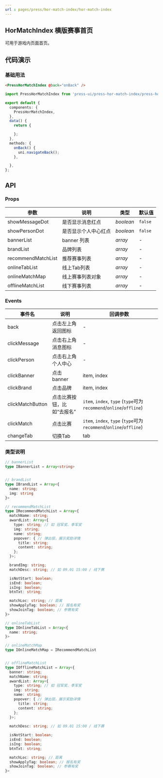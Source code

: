 ```yaml
---
url : pages/press/hor-match-index/hor-match-index
---
```


## HorMatchIndex 横版赛事首页

可用于游戏内页面首页。

## 代码演示

### 基础用法

```html
<PressHorMatchIndex @back="onBack" />
```

```ts
import PressHorMatchIndex from 'press-ui/press-hor-match-index/press-hor-match-index.vue';

export default {
  components: {
    PressHorMatchIndex,
  },
  data() {
    return {

    };
  },
  methods: {
    onBack() {
      uni.navigateBack();
    },

  },
};
```

## API

### Props


| 参数               | 说明                 | 类型      | 默认值  |
| ------------------ | -------------------- | --------- | ------- |
| showMessageDot     | 是否显示消息红点     | _boolean_ | `false` |
| showPersonDot      | 是否显示个人中心红点 | _boolean_ | `false` |
| bannerList         | banner 列表          | _array_   | -       |
| brandList          | 品牌列表             | _array_   | -       |
| recommendMatchList | 推荐赛事列表         | _array_   | -       |
| onlineTabList      | 线上Tab列表          | _array_   | -       |
| onlineMatchMap     | 线上赛事列表对象     | _array_   | -       |
| offlineMatchList   | 线下赛事列表         | _array_   | -       |



###  Events

| 事件名           | 说明                       | 回调参数                                                           |
| ---------------- | -------------------------- | ------------------------------------------------------------------ |
| back             | 点击左上角返回图标         | -                                                                  |
| clickMessage     | 点击右上角消息图标         | -                                                                  |
| clickPerson      | 点击右上角个人中心         | -                                                                  |
| clickBanner      | 点击 banner                | item, index                                                        |
| clickBrand       | 点击品牌                   | item, index                                                        |
| clickMatchButton | 点击比赛按钮，比如“去报名” | `item`, `index`, `type` (`type`可为`recommend`/`online`/`offline`) |
| clickMatch       | 点击比赛                   | `item`, `index`, `type` (`type`可为`recommend`/`online`/`offline`) |
| changeTab        | 切换Tab                    | tab                                                                |


### 类型说明

```ts
// bannerList
type IBannerList = Array<string>


// brandList
type IBrandList = Array<{
  name: string;
  img: string
}>

// recommendMatchList
type IRecommendMatchList = Array<{
  matchName: string;
  awardList: Array<{
    type: string; // 如 冠军奖、季军奖
    img: string;
    name: string;
    popover: { // 弹出层，展示奖励详情
      title: string;
      content: string;
    };
  }>;

  brandImg: string;
  matchDesc: string; // 如 09.01 15:00 / 线下赛

  isNotStart: boolean;
  isEnd: boolean;
  isIng: boolean;
  btnTxt: string;

  matchLoc: string; // 距离
  showApplyTag: boolean; // 报名有奖
  showJoinTag: boolean; // 参赛有奖
}>

// onlineTabList
type IOnlineTabList = Array<{
  name: string;
}>

// onlineMatchMap
type IOnlineMatchMap = IRecommendMatchList


// offlineMatchList
type IOfflineMatchList = Array<{
  banner: string;
  matchName: string;
  awardList: Array<{
    type: string; // 如 冠军奖、季军奖
    img: string;
    name: string;
    popover: { // 弹出层，展示奖励详情
      title: string;
      content: string;
    };
  }>;
  
  matchDesc: string; // 如 09.01 15:00 / 线下赛

  isNotStart: boolean;
  isEnd: boolean;
  isIng: boolean;
  btnTxt: string;

  matchLoc: string; // 距离
  showApplyTag: boolean; // 报名有奖
  showJoinTag: boolean; // 参赛有奖
}>
```
